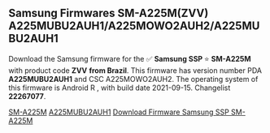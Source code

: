 <h2>Samsung Firmwares SM-A225M(ZVV) A225MUBU2AUH1/A225MOWO2AUH2/A225MUBU2AUH1</h2>
Download the Samsung firmware for the ✅ <strong>Samsung SSP </strong> ⭐ <strong>SM-A225M</strong> with product code <strong>ZVV</strong> <strong> from Brazil</strong>. This firmware has version number PDA <strong>A225MUBU2AUH1</strong> and CSC A225MOWO2AUH2. The operating system of this firmware is Android R , with build date 2021-09-15. Changelist <strong>22267077</strong>.


[SM-A225M](https://samfirm.shop/samsung/model/SM-A225M)
[A225MUBU2AUH1](https://samfirm.shop/samsung/pda/A225MUBU2AUH1)
[Download Firmware Samsung SSP SM-A225M](https://samfirm.shop/samsung/firmware/456416)
